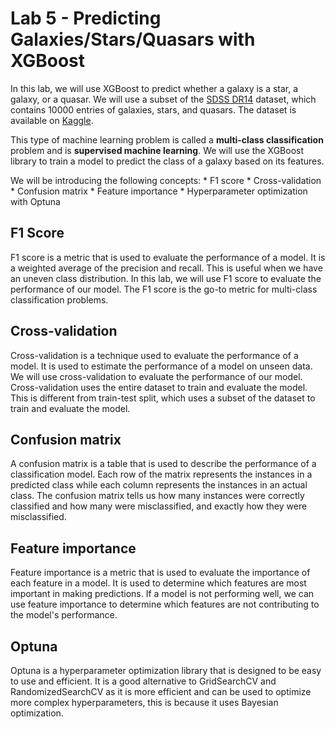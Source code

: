 # Lab 5 - Predicting Galaxies/Stars/Quasars with XGBoost

In this lab, we will use XGBoost to predict whether a galaxy is a star, a galaxy, or a quasar. We will use a subset of the [SDSS DR14](https://www.sdss.org/dr14/) dataset, which contains 10000 entries of galaxies, stars, and quasars. The dataset is available on [Kaggle](https://www.kaggle.com/lucidlenn/sloan-digital-sky-survey).

This type of machine learning problem is called a **multi-class classification** problem and is **supervised machine learning**. We will use the XGBoost library to train a model to predict the class of a galaxy based on its features.


We will be introducing the following concepts:
    * F1 score
    * Cross-validation
    * Confusion matrix
    * Feature importance
    * Hyperparameter optimization with Optuna

## F1 Score

F1 score is a metric that is used to evaluate the performance of a model. It is a weighted average of the precision and recall. This is useful when we have an uneven class distribution. In this lab, we will use F1 score to evaluate the performance of our model. The F1 score is the go-to metric for multi-class classification problems.

## Cross-validation

Cross-validation is a technique used to evaluate the performance of a model. It is used to estimate the performance of a model on unseen data. We will use cross-validation to evaluate the performance of our model. Cross-validation uses the entire dataset to train and evaluate the model. This is different from train-test split, which uses a subset of the dataset to train and evaluate the model.

## Confusion matrix

A confusion matrix is a table that is used to describe the performance of a classification model. Each row of the matrix represents the instances in a predicted class while each column represents the instances in an actual class. The confusion matrix tells us how many instances were correctly classified and how many were misclassified, and exactly how they were misclassified.

## Feature importance

Feature importance is a metric that is used to evaluate the importance of each feature in a model. It is used to determine which features are most important in making predictions. If a model is not performing well, we can use feature importance to determine which features are not contributing to the model's performance.

## Optuna

Optuna is a hyperparameter optimization library that is designed to be easy to use and efficient. It is a good alternative to GridSearchCV and RandomizedSearchCV as it is more efficient and can be used to optimize more complex hyperparameters, this is because it uses Bayesian optimization.
